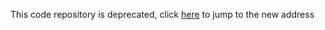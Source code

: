 This code repository is deprecated, click [here](https://github.com/zegocloud/zego_uikit_prebuilt_web/) to jump to the new address
